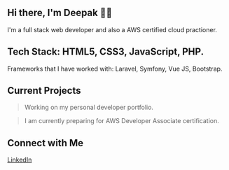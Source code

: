 ## Hi there, I'm Deepak 👋🏻

I'm a full stack web developer and also a AWS certified cloud practioner. 

## Tech Stack: HTML5, CSS3, JavaScript, PHP. 

Frameworks that I have worked with: Laravel, Symfony, Vue JS, Bootstrap.

## Current Projects

> Working on my personal developer portfolio. 

> I am currently preparing for AWS Developer Associate certification. 

## Connect with Me

[LinkedIn](https://www.linkedin.com/in/deepak-kodi-uk/)

